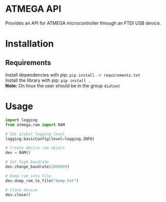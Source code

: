 # ATMEGA API
Provides an API for ATMEGA microcontroller through an FTDI USB device.

# Installation

## Requirements
Install dependencies with pip: `pip install -r requirements.txt`  
Install the library with pip: `pip install .`  
**Note:** On linux the user should be in the group `dialout`

# Usage

```python
import logging
from atmega.ram import RAM

# Set global logging level
logging.basicConfig(level=logging.INFO)

# Create device ram object
dev = RAM()

# Set high baudrate
dev.change_baudrate(1000000)

# Dump ram into file
dev.dump_ram_to_file("dump.txt")

# Close device
dev.close()
```